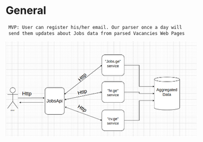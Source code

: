 # **General**
     MVP: User can register his/her email. Our parser once a day will
     send them updates about Jobs data from parsed Vacancies Web Pages 



![jobsApi diagram](media/jobsApi.png)

